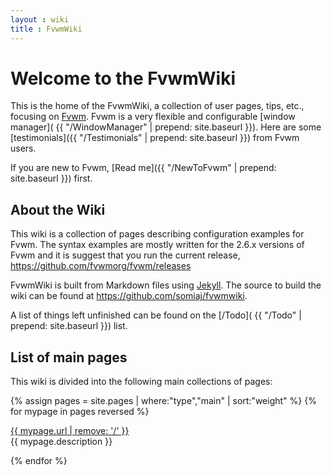```yaml
---
layout : wiki
title : FvwmWiki
---
```

# Welcome to the FvwmWiki

This is the home of the FvwmWiki, a collection of user pages, tips, etc.,
focusing on [Fvwm](http://www.fvwm.org).
Fvwm is a very flexible and configurable [window manager](
{{ "/WindowManager" | prepend: site.baseurl }}).
Here are some [testimonials]({{ "/Testimonials" | prepend: site.baseurl }})
from Fvwm users.

If you are new to Fvwm,
[Read me]({{ "/NewToFvwm" | prepend: site.baseurl }}) first.

## About the Wiki

This wiki is a collection of pages describing configuration
examples for Fvwm. The syntax examples are mostly written
for the 2.6.x versions of Fvwm and it is suggest that you run
the current release, <https://github.com/fvwmorg/fvwm/releases>

FvwmWiki is built from Markdown files using [Jekyll](
https://jekyllrb.com/). The source to build the wiki
can be found at <https://github.com/somiaj/fvwmwiki>.

A list of things left unfinished can be found on the [/Todo](
{{ "/Todo" | prepend: site.baseurl }}) list.

## List of main pages

This wiki is divided into the following main collections of pages:

{% assign pages = site.pages | where:"type","main" | sort:"weight" %}
{% for mypage in pages reversed %}
  <p class="title-indent">
  <a href="{{ mypage.url | prepend: site.baseurl }}">
  {{ mypage.url | remove: '/' }}</a><br>
  {{ mypage.description }}
</p>
{% endfor %}

